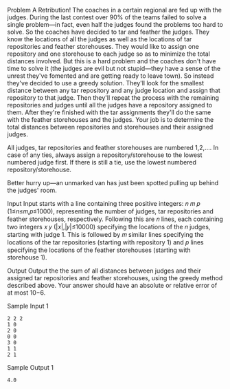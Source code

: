 Problem A
Retribution!
The coaches in a certain regional are fed up with the judges. During the last contest over 90% of the teams failed to solve a single problem—in fact, even half the judges found the problems too hard to solve. So the coaches have decided to tar and feather the judges. They know the locations of all the judges as well as the locations of tar repositories and feather storehouses. They would like to assign one repository and one storehouse to each judge so as to minimize the total distances involved. But this is a hard problem and the coaches don't have time to solve it (the judges are evil but not stupid—they have a sense of the unrest they've fomented and are getting ready to leave town). So instead they've decided to use a greedy solution. They'll look for the smallest distance between any tar repository and any judge location and assign that repository to that judge. Then they'll repeat the process with the remaining repositories and judges until all the judges have a repository assigned to them. After they're finished with the tar assignments they'll do the same with the feather storehouses and the judges. Your job is to determine the total distances between repositories and storehouses and their assigned judges.

All judges, tar repositories and feather storehouses are numbered 1,2,…. In case of any ties, always assign a repository/storehouse to the lowest numbered judge first. If there is still a tie, use the lowest numbered repository/storehouse.

Better hurry up—an unmarked van has just been spotted pulling up behind the judges' room.

Input
Input starts with a line containing three positive integers: 𝑛 𝑚 𝑝 (1≤𝑛≤𝑚,𝑝≤1000), representing the number of judges, tar repositories and feather storehouses, respectively. Following this are 𝑛 lines, each containing two integers 𝑥 𝑦 (|𝑥|,|𝑦|≤10000) specifying the locations of the 𝑛 judges, starting with judge 1. This is followed by 𝑚 similar lines specifying the locations of the tar repositories (starting with repository 1) and 𝑝 lines specifying the locations of the feather storehouses (starting with storehouse 1).

Output
Output the the sum of all distances between judges and their assigned tar repositories and feather storehouses, using the greedy method described above. Your answer should have an absolute or relative error of at most 10−6.

Sample Input 1

    2 2 2
    1 0
    2 0
    0 0
    3 0
    1 1
    2 1

Sample Output 1

    4.0

